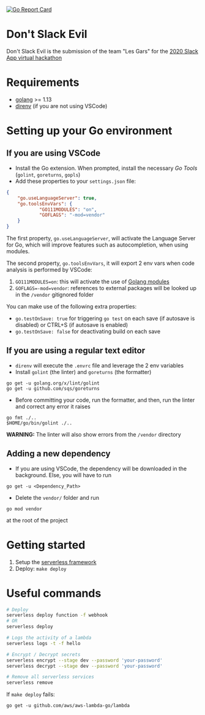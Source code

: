 [![Go Report Card](https://goreportcard.com/badge/github.com/gjgd/dont-slack-evil)](https://goreportcard.com/report/github.com/gjgd/dont-slack-evil)
# Don't Slack Evil

Don't Slack Evil is the submission of the team "Les Gars" for the [2020 Slack App virtual hackathon](https://slackapponlinehackathon.splashthat.com/)

# Requirements
* [golang](https://golang.org/dl/) >= 1.13
* [direnv](https://direnv.net/) (if you are not using VSCode)

# Setting up your Go environment
## If you are using VSCode

* Install the Go extension. When prompted, install the necessary *Go Tools* (`golint`, `goreturns`, `gopls`)
* Add these properties to your `settings.json` file:
```json
{
    "go.useLanguageServer": true,
    "go.toolsEnvVars": {
            "GO111MODULES": "on",
            "GOFLAGS": "-mod=vendor"
    }
}
```
The first property, `go.useLanguageServer`, will activate the Language Server for Go, which will improve features such as autocompletion, when using modules.

The second property, `go.toolsEnvVars`, it will export 2 env vars when code analysis is performed by VSCode:

1. `GO111MODULES=on`: this will activate the use of [Golang modules](https://blog.golang.org/using-go-modules)
2. `GOFLAGS=-mod=vendor`: references to external packages will be looked up in the `/vendor` gitignored folder

You can make use of the following extra properties:

* `go.testOnSave: true` for triggering `go test` on each save (if autosave is disabled) or CTRL+S (if autosave is enabled)
* `go.testOnSave: false` for deactivating build on each save

## If you are using a regular text editor
* `direnv` will execute the `.envrc` file and leverage the 2 env variables
* Install `golint` (the linter) and `goreturns` (the formatter)
```
go get -u golang.org/x/lint/golint
go get -u github.com/sqs/goreturns
```

* Before committing your code, run the formatter, and then, run the linter and correct any error it raises
```
go fmt ./..
$HOME/go/bin/golint ./..
```
**WARNING:** The linter will also show errors from the `/vendor` directory

## Adding a new dependency

* If you are using VSCode, the dependency will be downloaded in the background. Else, you will have to run
```
go get -u <Dependency_Path>
```
* Delete the `vendor/` folder and run
```
go mod vendor
```
at the root of the project

# Getting started

1) Setup the [serverless framework](https://github.com/serverless/serverless)
2) Deploy: `make deploy`

# Useful commands

```bash
# Deploy
serverless deploy function -f webhook
# OR
serverless deploy
```
```bash
# Logs the activity of a lambda
serverless logs -t -f hello 
```
```bash
# Encrypt / Decrypt secrets
serverless encrypt --stage dev --password 'your-password'
serverless decrypt --stage dev --password 'your-password'
```
```bash
# Remove all serverless services
serverless remove
```

If `make deploy` fails:

```golang
go get -u github.com/aws/aws-lambda-go/lambda
```


